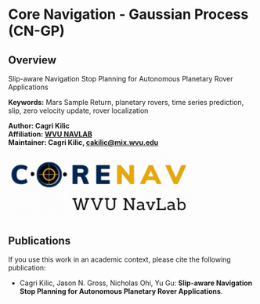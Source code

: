 # Core Navigation - Gaussian Process (CN-GP)

## Overview
Slip-aware Navigation Stop Planning for Autonomous Planetary Rover Applications

**Keywords:** Mars Sample Return, planetary rovers, time series prediction, slip, zero velocity update, rover localization

**Author: Cagri Kilic<br />
Affiliation: [WVU NAVLAB](https://navigationlab.wvu.edu/)<br />
Maintainer: Cagri Kilic, cakilic@mix.wvu.edu**

<img alt="Architecture" src="docs/corenav2.gif" width="400">

## Publications

If you use this work in an academic context, please cite the following publication:

* Cagri Kilic, Jason N. Gross, Nicholas Ohi, Yu Gu: **Slip-aware Navigation Stop Planning for Autonomous Planetary Rover Applications**. 


